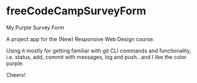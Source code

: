 # freeCodeCampSurveyForm
My Purple Survey Form

A project app for the (New) Responsive Web Design course.

Using it mostly for getting familiar with git CLI commands and functionality, i.e. status, add, commit with messages, log and push...and I like the color purple.

Cheers!